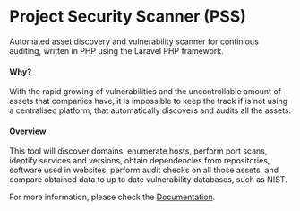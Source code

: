 # Project Security Scanner (PSS)

Automated asset discovery and vulnerability scanner for continious auditing, written in PHP using the Laravel PHP framework.

#### Why?
With the rapid growing of vulnerabilities and the uncontrollable amount of assets that companies have, it is impossible to keep the track if is not using a centralised platform, that automatically discovers and audits all the assets.

#### Overview
This tool will discover domains, enumerate hosts, perform port scans, identify services and versions, obtain dependencies from repositories, software used in websites, perform audit checks on all those assets, and compare obtained data to up to date vulnerability databases, such as NIST.

For more information, please check the [Documentation](docs/).